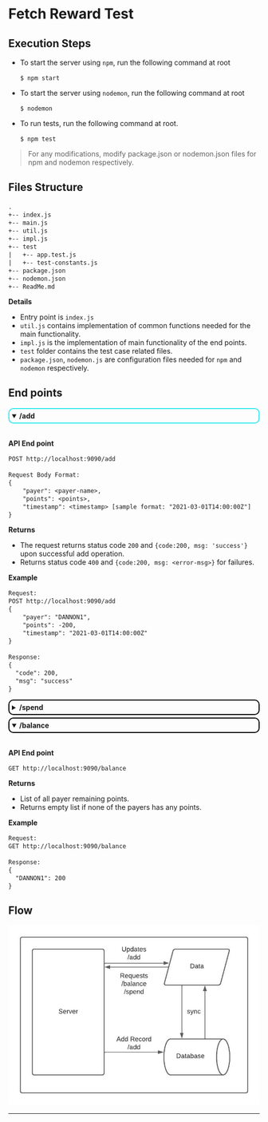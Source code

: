 # Fetch Reward Test


## Execution Steps

- To start the server using `npm`, run the following command at root
  
  ```
  $ npm start
  ```
- To start the server using `nodemon`, run the following command at root
  
  ```
  $ nodemon
  ```
- To run tests, run the following command at root.
  ```
  $ npm test
  ```

> For any modifications, modify package.json or nodemon.json files for npm and nodemon respectively.


## Files Structure
```
.
+-- index.js 
+-- main.js
+-- util.js
+-- impl.js
+-- test
|   +-- app.test.js
|   +-- test-constants.js
+-- package.json
+-- nodemon.json
+-- ReadMe.md
```

**Details**
- Entry point is `index.js`
- `util.js` contains implementation of common functions needed for the main functionality.
- `impl.js` is the implementation of main functionality of the end points.
- `test` folder contains the test case related files.
- `package.json`, `nodemon.js` are configuration files needed for `npm` and `nodemon` respectively.


## End points

<details open > 
<summary style='border: 2px solid rgb(52, 232, 235);padding:5px;border-radius:10px;'>
    <b>/add</b>
</summary>
<br>

<b>API End point</b>

```
POST http://localhost:9090/add

Request Body Format:
{
    "payer": <payer-name>,
    "points": <points>,
    "timestamp": <timestamp> [sample format: "2021-03-01T14:00:00Z"]
}
```

<b>Returns</b>
- The request returns status code `200` and `{code:200, msg: 'success'}` upon successful add operation.
- Returns status code `400` and `{code:200, msg: <error-msg>}` for failures.

<b>Example</b>
```
Request:
POST http://localhost:9090/add
{
    "payer": "DANNON1",
    "points": -200,
    "timestamp": "2021-03-01T14:00:00Z"
}

Response:
{
  "code": 200,
  "msg": "success"
}
```

</details>
 
<details style="margin-top:5px;">
<summary style='border: 2px solid black;padding:5px;border-radius:10px;'>
    <b>/spend</b>
</summary>
<br>

<b>API End point</b>
```
POST http://localhost:9090/spend

Request Body Format:
{
    "points": <points-to-spend>,
}
```

<b>Returns</b>

- List of all spent payers along with their points.
- If the points are insufficient or not available, then `Spend Fail` property will appear in the response [`Spend Fail: <points>`]

<b>Example</b>
```
Request:
POST http://localhost:9090/spend
{
    "points": 450
}

Response:
{
    "DANNON1": 200,
    "Spend Fail": 250
}
```

</details>
 
<details style="margin-top:5px;" open>
<summary style='border: 2px solid black;padding:5px;border-radius:10px;'>
    <b>/balance</b>
</summary>
<br>

<b>API End point</b>
```
GET http://localhost:9090/balance
```

<b>Returns</b>

- List of all payer remaining points.
- Returns empty list if none of the payers has any points.

<b>Example</b>
```
Request:
GET http://localhost:9090/balance

Response:
{
  "DANNON1": 200
}
```

</details>

## Flow

<img src="./FetchRewards.jpeg" />

---

